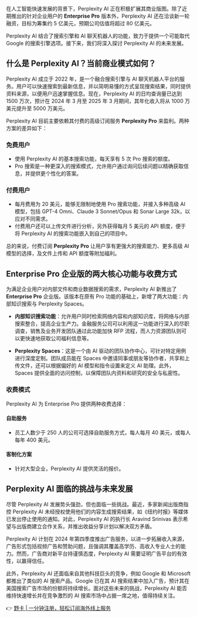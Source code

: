 在人工智能快速发展的背景下，Perplexity AI 正在积极扩展其商业版图。除了近期推出的针对企业用户的 **Enterprise Pro** 版本外，Perplexity AI 还在洽谈新一轮融资，目标为筹集约 5 亿美元，预期公司估值将超过 80 亿美元。

Perplexity AI 结合了搜索引擎和 AI 聊天机器人的功能，致力于提供一个可能取代 Google 的搜索引擎选项。接下来，我们将深入探讨 Perplexity AI 的未来发展。

## 什么是 Perplexity AI？当前商业模式如何？

Perplexity AI 成立于 2022 年，是一个融合搜索引擎与 AI 聊天机器人平台的服务。用户可以快速搜索到最新信息，并以简明易懂的方式呈现搜索结果，同时提供资料来源，以便用户迅速掌握信息。现在，Perplexity AI 的日均查询量已达到 1500 万次，预计在 2024 年 3 月至 2025 年 3 月期间，其年化收入将从 1000 万美元提升至 5000 万美元。

Perplexity AI 目前主要依赖其付费的高级订阅服务 **Perplexity Pro** 来盈利。两种方案的差异如下：

### 免费用户

- 使用 Perplexity AI 的基本搜索功能，每天享有 5 次 Pro 搜索的额度。
- Pro 搜索是一种更深入的搜索模式，允许用户通过询问后续问题以精确获取信息，并提供更个性化的答案。

### 付费用户

- 每月费用为 20 美元，能够无限制地使用 Pro 搜索功能，并接入多种高级 AI 模型，包括 GPT-4 Omni、Claude 3 Sonnet/Opus 和 Sonar Large 32k，以应对不同需求。
- 付费用户还可以上传文件进行分析，另外获得每月 5 美元的 API 额度，便于将 Perplexity AI 的搜索功能嵌入到自己的项目中。

总的来说，付费订阅 **Perplexity Pro** 让用户享有更强大的搜索能力、更多高级 AI 模型的选择，及文件上传和 API 额度等附加福利。

## Enterprise Pro 企业版的两大核心功能与收费方式

为满足企业用户对内部文件和商业数据搜索的需求，Perplexity AI 新推出了 **Enterprise Pro** 企业版。该版本在原有 Pro 功能的基础上，新增了两大功能：内部知识搜索与 Perplexity Spaces。

- **内部知识搜索功能**：允许用户同时检索网络内容和内部知识库，将网络与内部搜索整合，提高企业生产力。金融服务公司可以利用这一功能进行深入的尽职调查，销售及业务开发团队通过此功能加快 RFP 流程，而人力资源团队则可以更快速地获取公司福利信息等。

- **Perplexity Spaces**：这是一个由 AI 驱动的团队协作中心，可针对特定用例进行深度定制。团队成员能在 Spaces 中邀请同事或朋友等协作者，共享和上传文件，还可以根据偏好的 AI 模型和指令设置来定义 AI 助理。此外，Spaces 提供全面的访问控制，以保障团队内资料和研究的安全与私密性。

### 收费模式

Perplexity AI 为 Enterprise Pro 提供两种收费选择：

#### 自助服务

- 员工人数少于 250 人的公司可选择自助服务方式，每人每月 40 美元，或每人每年 400 美元。

#### 客制化方案

- 针对大型企业，Perplexity AI 提供灵活的报价。

## Perplexity AI 面临的挑战与未来发展

尽管 Perplexity AI 发展势头强劲，但也面临一些挑战。最近，多家新闻出版商指控 Perplexity AI 未经授权使用他们的内容生成搜索结果，如《纽约时报》等媒体已发出停止使用的通知。对此，Perplexity AI 的执行长 Aravind Srinivas 表示希望与出版商建立合作关系，并推出收益分享计划以解决双方矛盾。

Perplexity AI 计划在 2024 年第四季度推出广告服务，以进一步拓展收入来源，广告形式包括视频广告和赞助问题，且强调其覆盖高学历、高收入专业人士的能力。然而，广告商对新平台持谨慎态度，Perplexity AI 需要证明广告平台的有效性，以赢得信任。

此外，Perplexity AI 还面临来自其他科技巨头的竞争，例如 Google 和 Microsoft 都推出了类似的 AI 搜索产品。Google 已在其 AI 搜索结果中加入广告，预计其在美国搜索广告市场的份额将持续增长。面对这些未来的挑战，Perplexity AI 能否维持快速增长并在竞争激烈的 AI 搜索市场中占据一席之地，值得持续关注。

👉 [野卡 | 一分钟注册，轻松订阅海外线上服务](https://bit.ly/bewildcard)